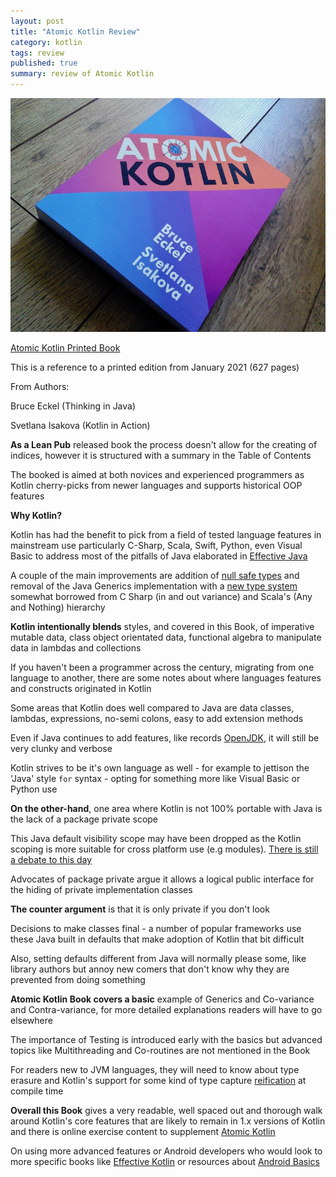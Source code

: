 ```yaml
---
layout: post
title: "Atomic Kotlin Review"
category: kotlin
tags: review
published: true
summary: review of Atomic Kotlin
---
```


![Atomic Kotlin](/public/atomic_kotlin.jpg)

[Atomic Kotlin Printed Book](https://www.atomickotlin.com/printbook/)

This is a reference to a printed edition from January 2021 (627 pages)

From Authors:

Bruce Eckel (Thinking in Java)

Svetlana Isakova (Kotlin in Action)

**As a Lean Pub** released book the process doesn't allow for the creating of indices, however it is structured with a summary in the Table of Contents

The booked is aimed at both novices and experienced programmers as Kotlin cherry-picks from newer languages and supports historical OOP features

**Why Kotlin?**

Kotlin has had the benefit to pick from a field of tested language features in mainstream use particularly C-Sharp, Scala, Swift, Python, even Visual Basic to address most of the pitfalls of Java elaborated in [Effective Java](https://www.oreilly.com/library/view/effective-java/9780134686097/)

A couple of the main improvements are addition of [null safe types](https://kotlinlang.org/docs/null-safety.html) and removal of the Java Generics implementation with a [new type system](https://kotlinlang.org/docs/generics.html) somewhat borrowed from C Sharp (in and out variance) and Scala's (Any and Nothing) hierarchy

**Kotlin intentionally blends** styles, and covered in this Book, of imperative mutable data, class object orientated data, functional algebra to manipulate data in lambdas and collections

If you haven't been a programmer across the century, migrating from one language to another, there are some notes about where languages features and constructs originated in Kotlin 

Some areas that Kotlin does well compared to Java are data classes, lambdas, expressions, no-semi colons, easy to add extension methods

Even if Java continues to add features, like records [OpenJDK](https://openjdk.java.net/jeps/359), it will still be very clunky and verbose

Kotlin strives to be it's own language as well - for example to jettison the 'Java' style `for` syntax - opting for something more like Visual Basic or Python use 

**On the other-hand**, one area where Kotlin is not 100% portable with Java is the lack of a package private scope

This Java default visibility scope may have been dropped as the Kotlin scoping is more suitable for cross platform use (e.g modules).
[There is still a debate to this day](https://discuss.kotlinlang.org/t/kotlin-to-support-package-protected-visibility/1544/62)

Advocates of package private argue it allows a logical public interface for the hiding of private implementation classes

**The counter argument** is that it is only private if you don't look

Decisions to make classes final - a number of popular frameworks use these Java built in defaults that make adoption of Kotlin that bit difficult

Also, setting defaults different from Java will normally please some, like library authors but annoy new comers that don't know why they are prevented from doing something

**Atomic Kotlin Book covers a basic** example of Generics and Co-variance and Contra-variance, for more detailed explanations readers will have to go elsewhere

The importance of Testing is introduced early with the basics but advanced topics like Multithreading and Co-routines are not mentioned in the Book
 
For readers new to JVM languages, they will need to know about type erasure and Kotlin's support for some kind of type capture [reification](https://kotlinlang.org/docs/inline-functions.html) at compile time

**Overall this Book** gives a very readable, well spaced out and thorough walk around Kotlin's core features that are likely to remain in 1.x versions of Kotlin and there is online exercise content to supplement [Atomic Kotlin](https://www.atomickotlin.com/exercises/)

On using more advanced features or Android developers who would look to more specific books like [Effective Kotlin](https://griffio.github.io/kotlin/2020/01/10/Effective-Kotlin-Review/) or resources about [Android Basics](https://developer.android.com/courses/android-basics-kotlin/unit-1)
